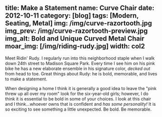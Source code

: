 title: Make a Statement
name: Curve Chair
date: 2012-10-11
category: [blog]
tags: [Modern, Seating, Metal]
img: /img/curve-razortooth.jpg
img_prev: /img/curve-razortooth-preview.jpg
img_alt: Bold and Unique Curved Metal Chair
moar_img: [/img/riding-rudy.jpg]
width: col2
---
Meet Ridin' Rudy.  I regularly run into this neighborhood staple when I walk down 24th street to Madison Square Park.  Every time I see him on his pink bike he has a new elaborate ensemble in his signature color, *decked out* from head to toe.  Great things about Rudy:  he is bold, memorable, and lives to make a statement.  

When designing a home I think it is generally a good idea to leave the "pink threw up all over my room" look for the six-year-old girls; however, I do think it is essential to be bold in some of your choices.   I look at this chair and I think...whoever owns that is confident and *has some personality!*  It is so exciting to see something a little unexpected.  Be bold. Be memorable. 
